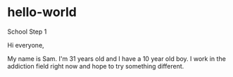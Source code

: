# hello-world
School Step 1

Hi everyone,

My name is Sam.  I'm 31 years old and I have a 10 year old boy.  I work in the addiction field right now and hope to try something different.
